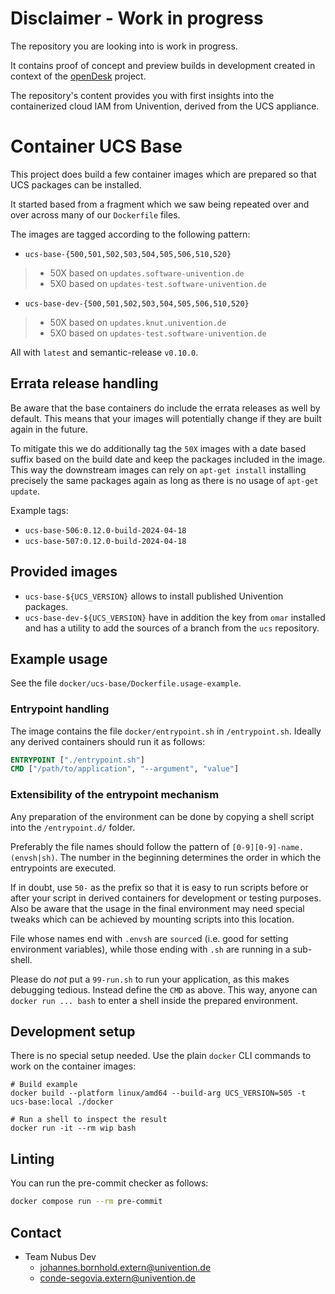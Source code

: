 # Disclaimer - Work in progress

The repository you are looking into is work in progress.

It contains proof of concept and preview builds in development created in context of the [openDesk](https://gitlab.opencode.de/bmi/souveraener_arbeitsplatz/info) project.

The repository's content provides you with first insights into the containerized cloud IAM from Univention, derived from the UCS appliance.

# Container UCS Base

This project does build a few container images which are prepared so that UCS
packages can be installed.

It started based from a fragment which we saw being repeated over and over
across many of our `Dockerfile` files.

The images are tagged according to the following pattern:

* `ucs-base-{500,501,502,503,504,505,506,510,520}`
> * 50X based on `updates.software-univention.de`
> * 5X0 based on `updates-test.software-univention.de`
* `ucs-base-dev-{500,501,502,503,504,505,506,510,520}`
> * 50X based on `updates.knut.univention.de`
> * 5X0 based on `updates-test.software-univention.de`

All with `latest` and semantic-release `v0.10.0`.


## Errata release handling

Be aware that the base containers do include the errata releases as well by
default. This means that your images will potentially change if they are built
again in the future.

To mitigate this we do additionally tag the `50X` images with a date based
suffix based on the build date and keep the packages included in the image. This
way the downstream images can rely on `apt-get install` installing precisely the
same packages again as long as there is no usage of `apt-get update`.

Example tags:

- `ucs-base-506:0.12.0-build-2024-04-18`
- `ucs-base-507:0.12.0-build-2024-04-18`


## Provided images

- `ucs-base-${UCS_VERSION}` allows to install published Univention packages.
- `ucs-base-dev-${UCS_VERSION}` have in addition the key from `omar` installed
and has a utility to add the sources of a branch from the `ucs` repository.


## Example usage

See the file `docker/ucs-base/Dockerfile.usage-example`.

### Entrypoint handling

The image contains the file `docker/entrypoint.sh` in `/entrypoint.sh`.
Ideally any derived containers should run it as follows:
```Dockerfile
ENTRYPOINT ["./entrypoint.sh"]
CMD ["/path/to/application", "--argument", "value"]
```

### Extensibility of the entrypoint mechanism

Any preparation of the environment can be done by copying a shell script
into the `/entrypoint.d/` folder.

Preferably the file names should follow the pattern of `[0-9][0-9]-name.(envsh|sh)`.
The number in the beginning determines the order in which the entrypoints are executed.

If in doubt, use `50-` as the prefix so that it is easy to run scripts before or
after your script in derived containers for development or testing purposes.
Also be aware that the usage in the final environment may need special tweaks
which can be achieved by mounting scripts into this location.

File whose names end with `.envsh` are `source`d (i.e. good for setting environment variables),
while those ending with `.sh` are running in a sub-shell.

Please do _not_ put a `99-run.sh` to run your application, as this makes
debugging tedious. Instead define the `CMD` as above. This way, anyone can
`docker run ... bash` to enter a shell inside the prepared environment.

## Development setup

There is no special setup needed. Use the plain `docker` CLI commands to work on
the container images:

```shell
# Build example
docker build --platform linux/amd64 --build-arg UCS_VERSION=505 -t ucs-base:local ./docker

# Run a shell to inspect the result
docker run -it --rm wip bash
```

## Linting

You can run the pre-commit checker as follows:
```bash
docker compose run --rm pre-commit
```

## Contact

- Team Nubus Dev
  - <johannes.bornhold.extern@univention.de>
  - <conde-segovia.extern@univention.de>
